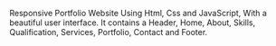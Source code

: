 Responsive Portfolio Website Using Html, Css and JavaScript, With a beautiful user interface. It contains a Header, Home, About, Skills, Qualification, Services, Portfolio, Contact and Footer.

